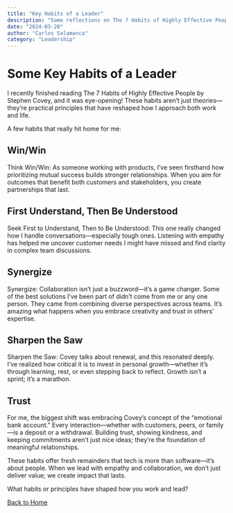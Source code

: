 ```yaml
---
title: "Key Habits of a Leader"
description: "Some reflections on The 7 Habits of Highly Effective People by Stephen Covey"
date: "2024-03-20"
author: "Carlos Salamanca"
category: "Leadership"
---
```


# Some Key Habits of a Leader

I recently finished reading The 7 Habits of Highly Effective People by Stephen Covey, and it was eye-opening! These habits aren’t just theories—they’re practical principles that have reshaped how I approach both work and life.

A few habits that really hit home for me:

## Win/Win

Think Win/Win: As someone working with products, I’ve seen firsthand how prioritizing mutual success builds stronger relationships. When you aim for outcomes that benefit both customers and stakeholders, you create partnerships that last.

## First Understand, Then Be Understood

Seek First to Understand, Then to Be Understood: This one really changed how I handle conversations—especially tough ones. Listening with empathy has helped me uncover customer needs I might have missed and find clarity in complex team discussions.

## Synergize

Synergize: Collaboration isn’t just a buzzword—it’s a game changer. Some of the best solutions I’ve been part of didn’t come from me or any one person. They came from combining diverse perspectives across teams. It’s amazing what happens when you embrace creativity and trust in others’ expertise.

## Sharpen the Saw

Sharpen the Saw: Covey talks about renewal, and this resonated deeply. I’ve realized how critical it is to invest in personal growth—whether it’s through learning, rest, or even stepping back to reflect. Growth isn’t a sprint; it’s a marathon.


## Trust
For me, the biggest shift was embracing Covey’s concept of the “emotional bank account.” Every interaction—whether with customers, peers, or family—is a deposit or a withdrawal. Building trust, showing kindness, and keeping commitments aren’t just nice ideas; they’re the foundation of meaningful relationships.

These habits offer fresh remainders that tech is more than software—it’s about people. When we lead with empathy and collaboration, we don’t just deliver value; we create impact that lasts.

What habits or principles have shaped how you work and lead?

[Back to Home](/) 